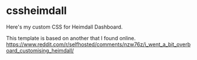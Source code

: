# cssheimdall
Here's my custom CSS for Heimdall Dashboard.

This template is based on another that I found online.  https://www.reddit.com/r/selfhosted/comments/nzw76z/i_went_a_bit_overboard_customising_heimdall/
